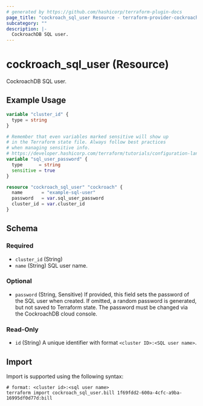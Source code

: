 ```yaml
---
# generated by https://github.com/hashicorp/terraform-plugin-docs
page_title: "cockroach_sql_user Resource - terraform-provider-cockroach"
subcategory: ""
description: |-
  CockroachDB SQL user.
---
```


# cockroach_sql_user (Resource)

CockroachDB SQL user.

## Example Usage

```terraform
variable "cluster_id" {
  type = string
}

# Remember that even variables marked sensitive will show up
# in the Terraform state file. Always follow best practices
# when managing sensitive info.
# https://developer.hashicorp.com/terraform/tutorials/configuration-language/sensitive-variables#sensitive-values-in-state
variable "sql_user_password" {
  type      = string
  sensitive = true
}

resource "cockroach_sql_user" "cockroach" {
  name       = "example-sql-user"
  password   = var.sql_user_password
  cluster_id = var.cluster_id
}
```

<!-- schema generated by tfplugindocs -->
## Schema

### Required

- `cluster_id` (String)
- `name` (String) SQL user name.

### Optional

- `password` (String, Sensitive) If provided, this field sets the password of the SQL user when created. If omitted, a random password is generated, but not saved to Terraform state. The password must be changed via the CockroachDB cloud console.

### Read-Only

- `id` (String) A unique identifier with format `<cluster ID>:<SQL user name>`.

## Import

Import is supported using the following syntax:

```shell
# format: <cluster id>:<sql user name>
terraform import cockroach_sql_user.bill 1f69fdd2-600a-4cfc-a9ba-16995df0d77d:bill
```
